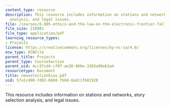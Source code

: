 ```yaml
---
content_type: resource
description: This resource includes information on stations and networks, story selection
  analysis, and legal issues.
file: /courses/6-805-ethics-and-the-law-on-the-electronic-frontier-fall-2005/57a1c4987d026b607b8d6adc1f681928_newselectionbias.pdf
file_size: 210981
file_type: application/pdf
learning_resource_types:
- Projects
license: https://creativecommons.org/licenses/by-nc-sa/4.0/
ocw_type: OCWFile
parent_title: Projects
parent_type: CourseSection
parent_uid: 4cc37cd4-cf07-ae38-060e-3365a90eb3a4
resourcetype: Document
title: newselectionbias.pdf
uid: 57a1c498-7d02-6b60-7b8d-6adc1f681928
---
```

This resource includes information on stations and networks, story selection analysis, and legal issues.